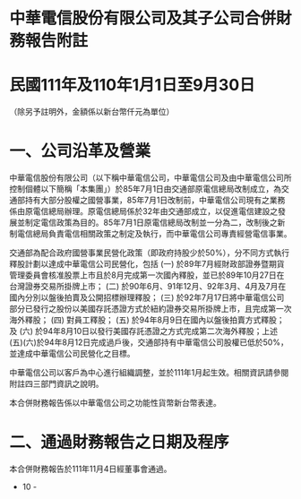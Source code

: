 # 中華電信股份有限公司及其子公司合併財務報告附註

# 民國111年及110年1月1日至9月30日

（除另予註明外，金額係以新台幣仟元為單位）

# 一、公司沿革及營業

中華電信股份有限公司（以下稱中華電信公司，中華電信公司及由中華電信公司所控制個體以下簡稱「本集團」）於85年7月1日由交通部原電信總局改制成立，為交通部持有大部分股權之國營事業，85年7月1日改制前，中華電信公司現有之業務係由原電信總局辦理。原電信總局係於32年由交通部成立，以促進電信建設之發展並制定電信政策為目的。85年7月1日原電信總局改制並一分為二，改制後之新制電信總局負責電信相關政策之制定及執行，而中華電信公司專責經營電信事業。

交通部為配合政府國營事業民營化政策（即政府持股少於50%），分不同方式執行釋股計劃以達成中華電信公司民營化，包括 (一) 於89年7月經財政部證券暨期貨管理委員會核准股票上市且於8月完成第一次國內釋股，並已於89年10月27日在台灣證券交易所掛牌上市； (二) 於90年6月、91年12月、92年3月、4月及7月在國內分別以盤後拍賣及公開招標辦理釋股； (三) 於92年7月17日將中華電信公司部分已發行之股份以美國存託憑證方式於紐約證券交易所掛牌上市，且完成第一次海外釋股； (四) 對員工釋股； (五) 於94年8月9日在國內以盤後拍賣方式釋股；及 (六) 於94年8月10日以發行美國存託憑證之方式完成第二次海外釋股；上述 (五)(六)於94年8月12日完成過戶後，交通部持有中華電信公司股權已低於50%，並達成中華電信公司民營化之目標。

中華電信公司以客戶為中心進行組織調整，並於111年1月起生效。相關資訊請參閱附註四三部門資訊之說明。

本合併財務報告係以中華電信公司之功能性貨幣新台幣表達。

# 二、通過財務報告之日期及程序

本合併財務報告於111年11月4日經董事會通過。

- 10 -
